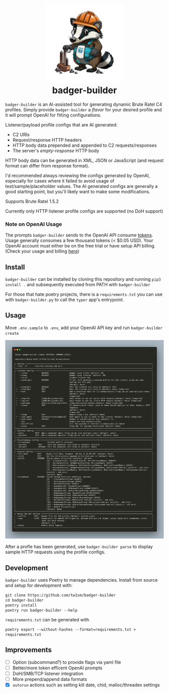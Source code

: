 <h1 align="center">
<br>
<img height=250 src=.assets/badger-transparent.png >
<br>
badger-builder
</h1>

`badger-builder` is an AI-assisted tool for generating dynamic Brute Ratel C4 profiles. Simply provide `badger-builder` a *flavor* for your desired profile and it will prompt OpenAI for fitting configurations.

Listener/payload profile configs that are AI generated:
- C2 URIs
- Request/response HTTP headers
- HTTP body data prepended and appended to C2 requests/responses
- The server's *empty-response* HTTP body

HTTP body data can be generated in XML, JSON or JavaScript (and request format can differ from response format).

I'd recommended always reviewing the configs generated by OpenAI, especially for cases where it failed to avoid usage of test/sample/placeholder values. The AI generated configs are generally a good starting point, but you'll likely want to make some modifications.

Supports Brute Ratel 1.5.2

Currently only HTTP listener profile configs are supported (no DoH support)

### Note on OpenAI Usage
The prompts `badger-builder` sends to the OpenAI API consume [tokens](https://help.openai.com/en/articles/4936856-what-are-tokens-and-how-to-count-them). Usage generally consumes a few thousand tokens (< $0.05 USD). Your OpenAI account must either be on the free trial or have setup API billing. (Check your usage and billing [here](https://platform.openai.com/account/usage))

## Install
`badger-builder` can be installed by cloning this repository and running `pip3 install .` and subsequently executed from PATH with `badger-builder`

For those that hate poetry projects, there is a `requirements.txt` you can use with `badger-builder.py` to call the `typer` app's entrypoint.

## Usage
Move `.env.sample` to `.env`, add your OpenAI API key and run `badger-builder create`

![](.assets/usage.png)

After a profle has been generated, use `badger-builder parse` to display sample HTTP requests using the profile configs.

## Development
`badger-builder` uses Poetry to manage dependencies. Install from source and setup for development with:
```
git clone https://github.com/tw1sm/badger-builder
cd badger-builder
poetry install
poetry run badger-builder --help
```

`requirements.txt` can be generated with 
```
poetry export --without-hashes --format=requirements.txt > requirements.txt
```

## Improvements
- [ ] Option (subcommand?) to provide flags via yaml file
- [ ] Better/more token efficent OpenAI prompts
- [ ] DoH/SMB/TCP listener integration
- [ ] More prepend/append data formats
- [x] `autorun` actions such as setting kill date, chid, malloc/threadex settings
